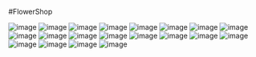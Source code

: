 #FlowerShop

![image](https://github.com/HXWfromDJTU/FlowerShop/blob/master/snap/snap%20(1).png)
![image](https://github.com/HXWfromDJTU/FlowerShop/blob/master/snap/snap%20(2).png)
![image](https://github.com/HXWfromDJTU/FlowerShop/blob/master/snap/snap%20(3).png)
![image](https://github.com/HXWfromDJTU/FlowerShop/blob/master/snap/snap%20(4).png)
![image](https://github.com/HXWfromDJTU/FlowerShop/blob/master/snap/snap%20(5).png)
![image](https://github.com/HXWfromDJTU/FlowerShop/blob/master/snap/snap%20(6).png)
![image](https://github.com/HXWfromDJTU/FlowerShop/blob/master/snap/snap%20(8).png)
![image](https://github.com/HXWfromDJTU/FlowerShop/blob/master/snap/snap%20(10).png)
![image](https://github.com/HXWfromDJTU/FlowerShop/blob/master/snap/snap%20(11).png)
![image](https://github.com/HXWfromDJTU/FlowerShop/blob/master/snap/snap%20(13).png)
![image](https://github.com/HXWfromDJTU/FlowerShop/blob/master/snap/snap%20(14).png)
![image](https://github.com/HXWfromDJTU/FlowerShop/blob/master/snap/snap%20(15).png)
![image](https://github.com/HXWfromDJTU/FlowerShop/blob/master/snap/snap%20(16).png)
![image](https://github.com/HXWfromDJTU/FlowerShop/blob/master/snap/snap%20(17).png)
![image](https://github.com/HXWfromDJTU/FlowerShop/blob/master/snap/snap%20(18).png)
![image](https://github.com/HXWfromDJTU/FlowerShop/blob/master/snap/snap%20(19).png)
![image](https://github.com/HXWfromDJTU/FlowerShop/blob/master/snap/snap%20(20).png)
![image](https://github.com/HXWfromDJTU/FlowerShop/blob/master/snap/snap%20(21).png)
![image](https://github.com/HXWfromDJTU/FlowerShop/blob/master/snap/snap%20(22).png)
![image](https://github.com/HXWfromDJTU/FlowerShop/blob/master/snap/snap%20(23).png)

